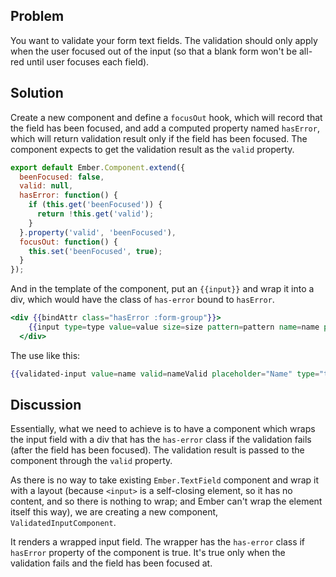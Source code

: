 ## Problem

You want to validate your form text fields. The validation should only
apply when the user focused out of the input (so that a blank form won't
be all-red until user focuses each field).

## Solution

Create a new component and define a `focusOut` hook, which will record
that the field has been focused, and add a computed property named
`hasError`, which will return validation result only if the field has
been focused. The component expects to get the validation result as the
`valid` property.

```app/components/validated-input.js
export default Ember.Component.extend({
  beenFocused: false,
  valid: null,
  hasError: function() {
    if (this.get('beenFocused')) {
      return !this.get('valid');
    }
  }.property('valid', 'beenFocused'),
  focusOut: function() {
    this.set('beenFocused', true);
  }
});
```

And in the template of the component, put an `{{input}}` and wrap it
into a div, which would have the class of `has-error` bound to
`hasError`. 

```app/templates/components/validated-input.hbs
<div {{bindAttr class="hasError :form-group"}}>
    {{input type=type value=value size=size pattern=pattern name=name placeholder=placeholder disaled=disabled maxlength=maxlength tabindex=tabindex class=input-class}}
  </div>
```

The use like this:

```handlebars
{{validated-input value=name valid=nameValid placeholder="Name" type="text" input-class="form-control"}}
```

## Discussion

Essentially, what we need to achieve is to have a component which wraps
the input field with a div that has the `has-error` class if the
validation fails (after the field has been focused). The validation
result is passed to the component through the `valid` property.

As there is no way to take existing `Ember.TextField` component and wrap
it with a layout (because `<input>` is a self-closing element, so it has
no content, and so there is nothing to wrap; and Ember can't wrap the
element itself this way), we are creating a new component,
`ValidatedInputComponent`.

It renders a wrapped input field. The wrapper has the `has-error` class
if `hasError` property of the component is true. It's true only when
the validation fails and the field has been focused at.

<!---#### Example

<a class="jsbin-embed" href="http://jsbin.com/UpaXeta/3/embed?live">JS Bin</a><script src="http://static.jsbin.com/js/embed.js"></script> -->
